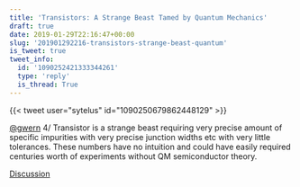 ```yaml
---
title: 'Transistors: A Strange Beast Tamed by Quantum Mechanics'
draft: true
date: 2019-01-29T22:16:47+00:00
slug: '201901292216-transistors-strange-beast-quantum'
is_tweet: true
tweet_info:
  id: '1090252421333344261'
  type: 'reply'
  is_thread: True
---
```




{{< tweet user="sytelus" id="1090250679862448129" >}}

[@gwern](https://x.com/gwern) 4/ Transistor is a strange beast requiring very precise amount of specific impurities with very precise junction widths etc with very little tolerances. These numbers have no intuition and could have easily required centuries worth of experiments without QM semiconductor theory.

[Discussion](https://x.com/sytelus/status/1090252421333344261)
